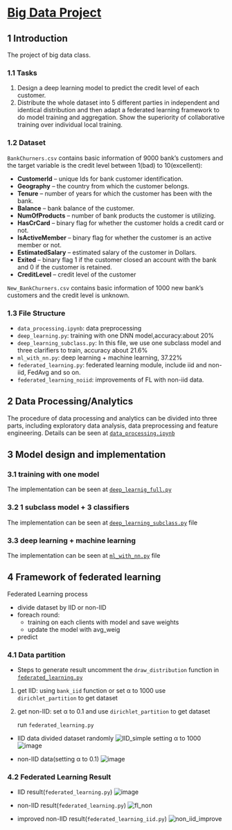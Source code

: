 # [Big Data Project](https://github.com/nicolgo/bigdata_proj)
## 1 Introduction
The project of big data class.
### 1.1 Tasks
1. Design a deep learning model to predict the credit level of each customer.
2. Distribute the whole dataset into 5 different parties in independent and identical distribution and then adapt a federated learning framework to do model training and aggregation. Show the superiority of collaborative training over individual local training.
### 1.2 Dataset
`BankChurners.csv` contains basic information of 9000 bank’s customers and the target variable is the credit level between 1(bad) to 10(excellent):
- **CustomerId** – unique Ids for bank customer identification.
- **Geography** – the country from which the customer belongs.
- **Tenure** – number of years for which the customer has been with the bank.
- **Balance** – bank balance of the customer.
- **NumOfProducts** – number of bank products the customer is utilizing.
- **HasCrCard** – binary flag for whether the customer holds a credit card or not.
- **IsActiveMember** – binary flag for whether the customer is an active member or not.
- **EstimatedSalary** – estimated salary of the customer in Dollars.
- **Exited** – binary flag 1 if the customer closed an account with the bank and 0 if the customer is retained.
- **CreditLevel** – credit level of the customer

`New_BankChurners.csv` contains basic information of 1000 new bank’s customers and the credit level is unknown.

### 1.3 File Structure
- `data_processing.ipynb`: data preprocessing
- `deep_learning.py`: training with one DNN model,accuracy:about 20%
- `deep_learning_subclass.py`: In this file, we use one subclass model and three clarifiers to train, accuracy about 21.6%
- `ml_with_nn.py`: deep learning + machine learning, 37.22%
- `federated_learning.py`: federated learning module, include iid and non-iid, FedAvg and so on.
- `federated_learning_noiid`: improvements of FL with non-iid data.

## 2 Data Processing/Analytics
The procedure of data processing and analytics can be divided into three parts, including exploratory data analysis, data preprocessing and feature engineering. Details can be seen at [`data_processing.ipynb`](https://github.com/nicolgo/bigdata_proj/blob/main/data_processing.ipynb) 

## 3 Model design and implementation
### 3.1 training with one model
The implementation can be seen at [`deep_learnig_full.py`](https://github.com/nicolgo/bigdata_proj/blob/main/deep_learning_full.py)
### 3.2 1 subclass model + 3 classifiers
The implementation can be seen at [`deep_learning_subclass.py`](https://github.com/nicolgo/bigdata_proj/blob/main/deep_learning_subclass.py) file
### 3.3 deep learning + machine learning
The implementation can be seen at [`ml_with_nn.py`](https://github.com/nicolgo/bigdata_proj/blob/main/ml_with_nn.py) file
## 4 Framework of federated learning
Federated Learning process
- divide dataset by IID or non-IID
- foreach round:
     - training on each clients with model and save weights
     - update the model with avg_weig
- predict
### 4.1 Data partition
- Steps to generate result
uncomment the `draw_distribution` function in [`federated_learning.py`](https://github.com/nicolgo/bigdata_proj/blob/main/federated_learning.py)
1. get IID: using `bank_iid` function or set α to 1000 use `dirichlet_partition` to get dataset
2. get non-IID: set α to 0.1 and use `dirichlet_partition` to get dataset

   run `federated_learning.py`
- IID data
divided dataset randomly
![IID_simple](https://user-images.githubusercontent.com/17155788/145030135-27e57ff4-405b-4731-a830-ff68e98696fa.png)
setting α to 1000
![image](https://user-images.githubusercontent.com/17155788/145030421-3f2516d1-0af6-4d08-b475-6bfa0043831b.png)

- non-IID data(setting α to 0.1)
![image](https://user-images.githubusercontent.com/17155788/145030468-02689710-6bc5-4637-8158-bf1729085b68.png)

### 4.2 Federated Learning Result
- IID result(`federated_learning.py`)
![image](https://user-images.githubusercontent.com/17155788/145030554-a045ac0a-2efd-4969-b4c4-144c5423be56.png)

- non-IID result(`federated_learning.py`) 
![fl_non](https://user-images.githubusercontent.com/17155788/145030613-1122ec3a-d05b-40dd-bc14-464651a07417.png)

- improved non-IID result(`federated_learning_iid.py`)
![non_iid_improve](https://user-images.githubusercontent.com/17155788/145030630-bd6350c6-53ad-4647-88fd-c2cf0f8a2e5f.png)

